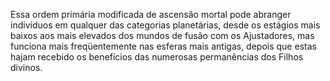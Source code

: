 ﻿Essa ordem primária modificada de ascensão mortal pode abranger indivíduos em qualquer das categorias planetárias, desde os estágios mais baixos aos mais elevados dos mundos de fusão com os Ajustadores, mas funciona mais freqüentemente nas esferas mais antigas, depois que estas hajam recebido os benefícios das numerosas permanências dos Filhos divinos.